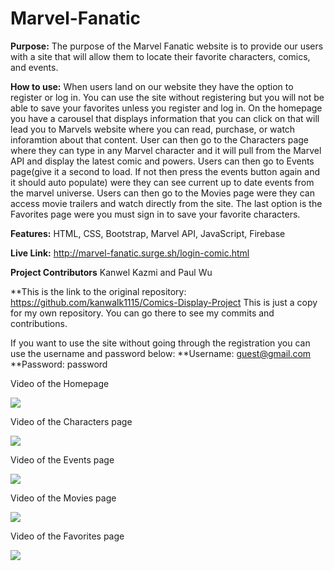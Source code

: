 # Marvel-Fanatic

**Purpose:** The purpose of the Marvel Fanatic website is to provide our users with a site that will allow them to locate their favorite characters, comics, and events. 

**How to use:** When users land on our website they have the option to register or log in. You can use the site without registering but you will not be able to save your favorites unless you register and log in.  On the homepage you have a carousel that displays information that you can click on that will lead you to Marvels website where you can read, purchase, or watch inforamtion about that content. User can then go to the Characters page where they can type in any Marvel character and it will pull from the Marvel API and display the latest comic and powers. Users can then go to Events page(give it a second to load. If not then press the events button again and it should auto populate) were they can see current up to date events from the marvel universe. Users can then go to the Movies page were they can access movie trailers and watch directly from the site. The last option is the Favorites page were you must sign in to save your favorite characters. 
 
**Features:** HTML, CSS, Bootstrap, Marvel API, JavaScript, Firebase

**Live Link:** http://marvel-fanatic.surge.sh/login-comic.html

**Project Contributors** Kanwel Kazmi and Paul Wu

**This is the link to the original repository: https://github.com/kanwalk1115/Comics-Display-Project 
This is just a copy for my own repository. You can go there to see my commits and contributions.

If you want to use the site without going through the registration you can use the username and password below: **Username: guest@gmail.com **Password: password

Video of the Homepage

![](home.gif)

Video of the Characters page

![](Character.gif)

Video of the Events page

![](Events.gif)

Video of the Movies page

![](Movie.gif)

Video of the Favorites page

![](Favorite.gif)
